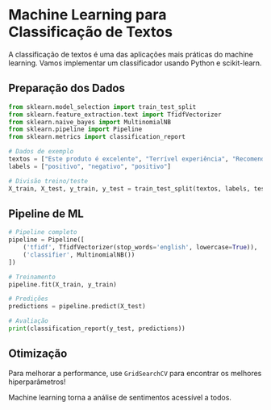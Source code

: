 # Machine Learning para Classificação de Textos

A classificação de textos é uma das aplicações mais práticas do machine learning. Vamos implementar um classificador usando Python e scikit-learn.

## Preparação dos Dados

```python
from sklearn.model_selection import train_test_split
from sklearn.feature_extraction.text import TfidfVectorizer
from sklearn.naive_bayes import MultinomialNB
from sklearn.pipeline import Pipeline
from sklearn.metrics import classification_report

# Dados de exemplo
textos = ["Este produto é excelente", "Terrível experiência", "Recomendo muito"]
labels = ["positivo", "negativo", "positivo"]

# Divisão treino/teste
X_train, X_test, y_train, y_test = train_test_split(textos, labels, test_size=0.2)
```

## Pipeline de ML

```python
# Pipeline completo
pipeline = Pipeline([
    ('tfidf', TfidfVectorizer(stop_words='english', lowercase=True)),
    ('classifier', MultinomialNB())
])

# Treinamento
pipeline.fit(X_train, y_train)

# Predições
predictions = pipeline.predict(X_test)

# Avaliação
print(classification_report(y_test, predictions))
```

## Otimização

Para melhorar a performance, use `GridSearchCV` para encontrar os melhores hiperparâmetros!

Machine learning torna a análise de sentimentos acessível a todos.